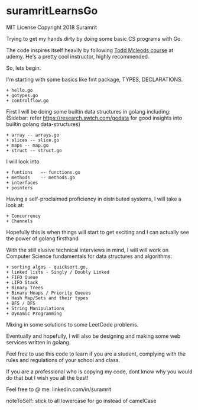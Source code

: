 # suramritLearnsGo

MIT License Copyright 2018 Suramrit

Trying to get my hands dirty by doing some basic CS programs with Go. 

The code inspires itself heavily by following [Todd Mcleods course](https://www.udemy.com/learn-how-to-code) at udemy. He's a pretty cool instructor, highly recommended. 

So, lets begin. 

I'm starting with some basics like fmt package, TYPES, DECLARATIONS.

	+ hello.go
	+ gotypes.go
	+ controlflow.go

First I will be doing some builtin data structures in golang including: 
(Sidebar: refer https://research.swtch.com/godata for good insights into builtin golang data-structures)

	+ array -- arrays.go
	+ slices -- slice.go
	+ maps -- map.go
	+ struct -- struct.go

I will look into

	+ funtions   -- functions.go
	+ methods    -- methods.go
	+ interfaces
	+ pointers

Having a self-proclaimed proficiency in distributed systems, I will take a look at:

	+ Concurrency 
	+ Channels
Hopefully this is when things will start to get exciting and I can actually see the power of golang firsthand

With the still elusive technical interviews in mind, I will will work on Computer Science fundamentals for data structures and algorithms:

	+ sorting algos - quicksort.go, 
	+ linked lists - Singly / Doubly Linked 
	+ FIFO Queue
	+ LIFO Stack 
	+ Binary Trees
	+ Binary Heaps / Priority Queues
	+ Hash Map/Sets and their types 
	+ BFS / DFS
	+ String Manipulations
	+ Dynamic Programming 

Mixing in some solutions to some LeetCode problems. 

Eventually and hopefully, I will also be designing and making some web services written in golang. 

Feel free to use this code to learn if you are a student, complying with the rules and regulations of your school and class. 

If you are a professional who is copying my code, dont know why you would do that but I wish you all the best! 

Feel free to @ me: linkedin.com/in/suramrit 

noteToSelf: stick to all lowercase for go instead of camelCase

